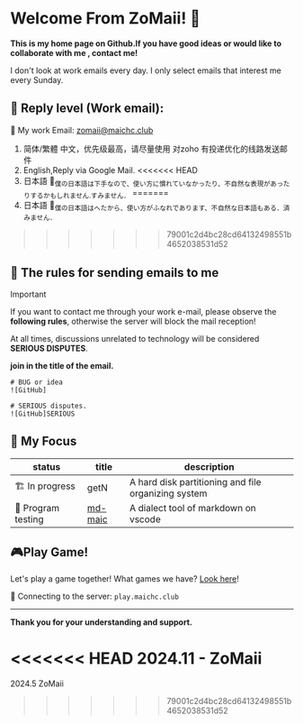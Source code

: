 # Welcome From ZoMaii! &#x1F973;

**This is my home page on Github.If you have good ideas or would like to collaborate with me , contact me!**

I don't look at work emails every day. I only select emails that interest me every Sunday.


## :incoming_envelope: Reply level (Work email):
:speech_balloon: My work Email: [zomaii@maichc.club](mailto:zomaii@maichc.club)

1. 简体/繁體 中文，优先级最高，请尽量使用 对zoho 有投递优化的线路发送邮件
2. English,Reply via Google Mail.
<<<<<<< HEAD
3. 日本語 🫠<sub>僕の日本語は下手なので、使い方に慣れていなかったり、不自然な表現があったりするかもしれません.すみません．</sub>
=======
3. 日本語 &#x1F914;<sub>僕の日本語はへたから、使い方がふなれであります、不自然な日本語もある．済みません．</sub>
>>>>>>> 79001c2d4bc28cd64132498551b4652038531d52

## :page_with_curl: The rules for sending emails to me

> [!IMPORTANT]
> If you want to contact me through your work e-mail, please observe the **following rules**, otherwise the server will block the mail reception!
>
> At all times, discussions unrelated to technology will be considered **SERIOUS DISPUTES**.

**join in the title of the email.**
```
# BUG or idea
![GitHub]

# SERIOUS disputes.
![GitHub]SERIOUS 
```

## &#x1F914; My Focus
|status|title|description|
|-|-|-|
|🏗️ In progress|getN|A hard disk partitioning and file organizing system|
|👀 Program testing |[md-maic](https://github.com/ZoMaii/md-maic)|A dialect tool of markdown on vscode|

## 🎮️Play Game!

Let's play a game together! What games we have? [Look here](./play.maichc.club/)!

🔗 Connecting to the server: `play.maichc.club`

---
**Thank you for your understanding and support.**

<<<<<<< HEAD
2024.11 - ZoMaii
=======
2024.5
ZoMaii
>>>>>>> 79001c2d4bc28cd64132498551b4652038531d52
